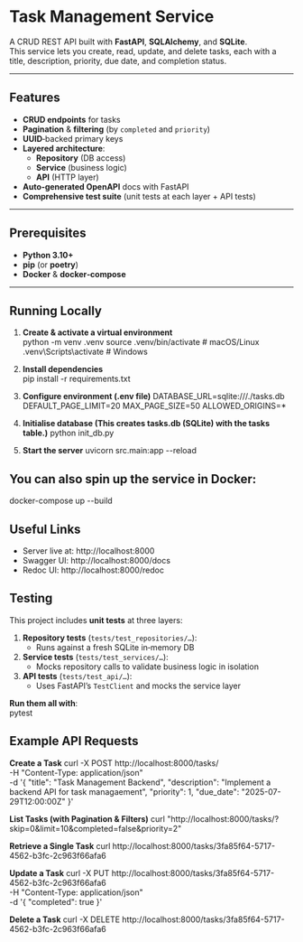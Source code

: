 # Task Management Service

A CRUD REST API built with **FastAPI**, **SQLAlchemy**, and **SQLite**.  
This service lets you create, read, update, and delete tasks, each with a title, description, priority, due date, and completion status.

---

## Features

- **CRUD endpoints** for tasks  
- **Pagination** & **filtering** (by `completed` and `priority`)  
- **UUID**‑backed primary keys  
- **Layered architecture**:  
  - **Repository** (DB access)  
  - **Service** (business logic)  
  - **API** (HTTP layer)  
- **Auto‑generated OpenAPI** docs with FastAPI  
- **Comprehensive test suite** (unit tests at each layer + API tests)  

---

## Prerequisites

- **Python 3.10+**  
- **pip** (or **poetry**)  
- **Docker** & **docker‑compose**  

---

## Running Locally

1. **Create & activate a virtual environment**  
    python -m venv .venv
    source .venv/bin/activate    # macOS/Linux
    .venv\Scripts\activate       # Windows

2. **Install dependencies**  
    pip install -r requirements.txt

3. **Configure environment (.env file)**
    DATABASE_URL=sqlite:///./tasks.db
    DEFAULT_PAGE_LIMIT=20
    MAX_PAGE_SIZE=50
    ALLOWED_ORIGINS=*

4. **Initialise database (This creates tasks.db (SQLite) with the tasks table.)**
     python init_db.py

5. **Start the server**
    uvicorn src.main:app --reload

## You can also spin up the service in Docker:
docker-compose up --build

## Useful Links
- Server live at: http://localhost:8000
- Swagger UI: http://localhost:8000/docs
- Redoc UI: http://localhost:8000/redoc

## Testing

This project includes **unit tests** at three layers:

1. **Repository tests** (`tests/test_repositories/…`):  
   - Runs against a fresh SQLite in‑memory DB  
2. **Service tests** (`tests/test_services/…`):  
   - Mocks repository calls to validate business logic in isolation  
3. **API tests** (`tests/test_api/…`):  
   - Uses FastAPI’s `TestClient` and mocks the service layer  

**Run them all with**:  
pytest

## Example API Requests

**Create a Task**
curl -X POST http://localhost:8000/tasks/ \
  -H "Content-Type: application/json" \
  -d '{
    "title": "Task Management Backend",
    "description": "Implement a backend API for task managaement",
    "priority": 1,
    "due_date": "2025-07-29T12:00:00Z"
  }'

**List Tasks (with Pagination & Filters)**
curl "http://localhost:8000/tasks/?skip=0&limit=10&completed=false&priority=2"

**Retrieve a Single Task**
curl http://localhost:8000/tasks/3fa85f64-5717-4562-b3fc-2c963f66afa6

**Update a Task**
curl -X PUT http://localhost:8000/tasks/3fa85f64-5717-4562-b3fc-2c963f66afa6 \
  -H "Content-Type: application/json" \
  -d '{
    "completed": true
  }'

**Delete a Task**
curl -X DELETE http://localhost:8000/tasks/3fa85f64-5717-4562-b3fc-2c963f66afa6

